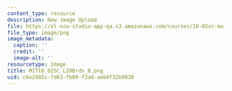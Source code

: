 ```yaml
---
content_type: resource
description: New image Upload
file: https://ol-ocw-studio-app-qa.s3.amazonaws.com/courses/18-02sc-multivariable-calculus-fall-2010/c6e2985cfd63fb89f3adaeb4f32b0930_MIT18_02SC_L28Brds_8.png
file_type: image/png
image_metadata:
  caption: ''
  credit: ''
  image-alt: ''
resourcetype: Image
title: MIT18_02SC_L28Brds_8.png
uid: c6e2985c-fd63-fb89-f3ad-aeb4f32b0930
---
```

